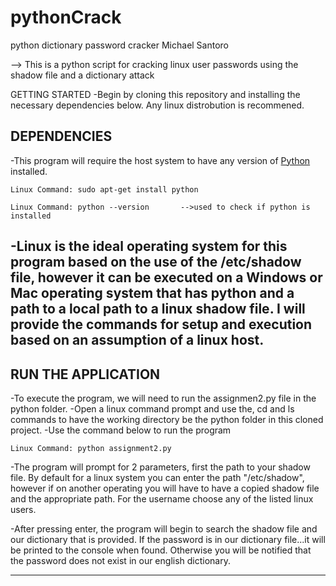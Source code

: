 # pythonCrack
python dictionary password cracker
Michael Santoro

--> This is a python script for cracking linux user passwords using the shadow file and a dictionary attack

GETTING STARTED 
-Begin by cloning this repository and installing the necessary dependencies below. Any linux distrobution is 
 recommened. 

DEPENDENCIES 
-----------------------------------------
-This program will require the host system to have any version of [Python](https://www.python.org/) installed. 
    
    Linux Command: sudo apt-get install python

    Linux Command: python --version       -->used to check if python is installed 

-Linux is the ideal operating system for this program based on the use of the /etc/shadow file, 
 however it can be executed on a Windows or Mac operating system that has python and a path to 
 a local path to a linux shadow file. I will provide the commands for setup and execution based
 on an assumption of a linux host. 
-----------------------------------------

RUN THE APPLICATION
----------------------------------------
-To execute the program, we will need to run the assignmen2.py file in the python folder. 
-Open a linux command prompt and use the, cd and ls commands to have the working directory 
 be the python folder in this cloned project. 
-Use the command below to run the program 

    Linux Command: python assignment2.py

-The program will prompt for 2 parameters, first the path to your shadow file. By default
 for a linux system you can enter the path "/etc/shadow", however if on another operating
 you will have to have a copied shadow file and the appropriate path. For the username choose
 any of the listed linux users.

-After pressing enter, the program will begin to search the shadow file and our dictionary that 
 is provided. If the password is in our dictionary file...it will be printed to the console when 
 found. Otherwise you will be notified that the password does not exist in our english dictionary. 


----------------------------------------
